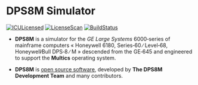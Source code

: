# DPS8M Simulator

[![ICULicensed](https://img.shields.io/badge/license-ICU-blue.svg)](https://gitlab.com/dps8m/dps8m/-/blob/master/LICENSE.md) 
[![LicenseScan](https://app.fossa.com/api/projects/git%2Bgitlab.com%2Fdps8m%2Fdps8m.svg?type=shield)](https://app.fossa.com/projects/git%2Bgitlab.com%2Fdps8m%2Fdps8m?ref=badge_shield) 
[![BuildStatus](https://gitlab.com/dps8m/dps8m/badges/master/pipeline.svg?ignore_skipped=true)](https://gitlab.com/dps8m/dps8m/pipelines/latest/) 

- **DPS8M** is a simulator for the _GE Large Systems_ 6000‑series of
  mainframe computers « Honeywell 6180, Series‑60 ∕ Level‑68,
  Honeywell∕Bull DPS‑8 ∕ M » descended from the GE‑645 and engineered
  to support the **Multics** operating system.

- **DPS8M** is [open source software](LICENSE.md), developed by
  **The DPS8M Development Team** and many contributors.
